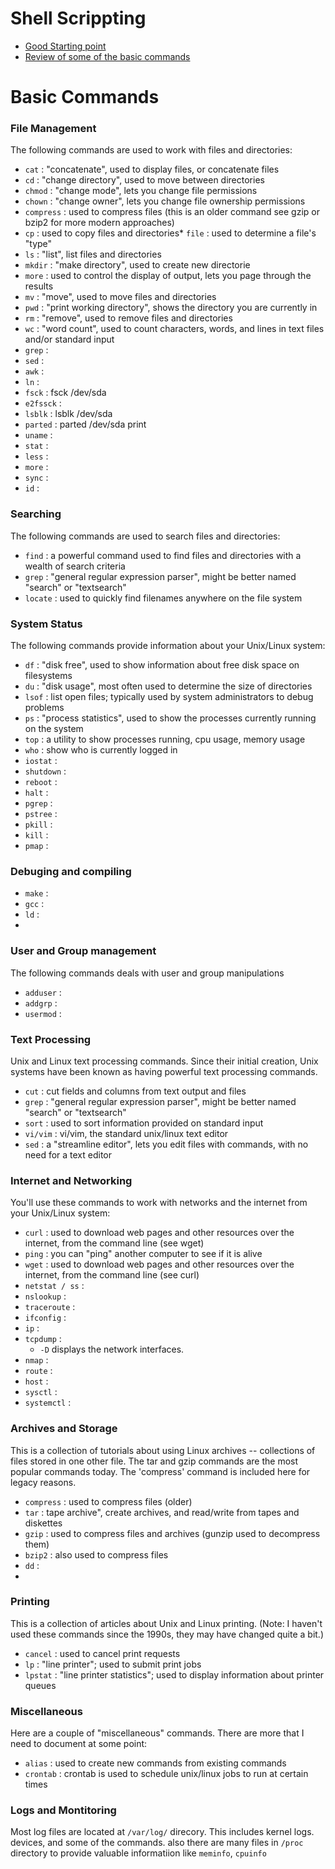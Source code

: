 # Shell Scrippting

* [Good Starting point](https://www.youtube.com/watch?v=uqHjc7hlqd0)
* [Review of some of the basic commands](https://www.youtube.com/watch?v=SwL1pzcru7I&list=PLI34jXby13kx401jRcNP4oDxM8Mo4Utcc)

#  Basic Commands
### File Management
The following commands are used to work with files and directories:

* `cat` : "concatenate", used to display files, or concatenate files
* `cd` : "change directory", used to move between directories
* `chmod` : "change mode", lets you change file permissions
* `chown` : "change owner", lets you change file ownership permissions
* `compress` : used to compress files (this is an older command see gzip or bzip2 for more modern approaches)
* `cp` : used to copy files and directories* `file` : used to determine a file's "type"
* `ls` : "list", list files and directories
* `mkdir` : "make directory", used to create new directorie
* `more` : used to control the display of output, lets you page through the results
* `mv` : "move", used to move files and directories
* `pwd` : "print working directory", shows the directory you are currently in
* `rm` : "remove", used to remove files and directories
* `wc` : "word count", used to count characters, words, and lines in text files and/or standard input
* `grep` :
* `sed` :
* `awk` :
* `ln` :
* `fsck` : fsck /dev/sda
* `e2fssck` :
* `lsblk` : lsblk /dev/sda
* `parted` : parted /dev/sda print
* `uname` :
* `stat` :
* `less` :
* `more` :
* `sync` :
* `id` :

### Searching
The following commands are used to search files and directories:

* `find` : a powerful command used to find files and directories with a wealth of search criteria
* `grep` : "general regular expression parser", might be better named "search" or "textsearch"
* `locate` : used to quickly find filenames anywhere on the file system

### System Status
The following commands provide information about your Unix/Linux system:

* `df` : "disk free", used to show information about free disk space on filesystems
* `du` : "disk usage", most often used to determine the size of directories
* `lsof` : list open files; typically used by system administrators to debug problems
* `ps` : "process statistics", used to show the processes currently running on the system
* `top` : a utility to show processes running, cpu usage, memory usage
* `who` : show who is currently logged in
* `iostat` :
* `shutdown` :
* `reboot` :
* `halt` :
* `pgrep` :
* `pstree` :
* `pkill` :
* `kill` :
* `pmap` :

### Debuging and compiling

* `make` :
* `gcc` :
* `ld` :
*
### User and Group management
The following commands deals with user and group manipulations

* `adduser` :
* `addgrp` :
* `usermod` :

### Text Processing
Unix and Linux text processing commands. Since their initial creation, Unix systems have been known as having powerful text processing commands.

* `cut` : cut fields and columns from text output and files
* `grep` : "general regular expression parser", might be better named "search" or "textsearch"
* `sort` : used to sort information provided on standard input
* `vi/vim` : vi/vim, the standard unix/linux text editor
* `sed` : a "streamline editor", lets you edit files with commands, with no need for a text editor

### Internet and Networking
You'll use these commands to work with networks and the internet from your Unix/Linux system:

* `curl` : used to download web pages and other resources over the internet, from the command line (see wget)
* `ping` : you can "ping" another computer to see if it is alive
* `wget` : used to download web pages and other resources over the internet, from the command line (see curl)
* `netstat / ss` :
* `nslookup` :
* `traceroute` :
* `ifconfig` :
* `ip` :
* `tcpdump` :
  - `-D` displays the network interfaces.
* `nmap` :
* `route` :
* `host` :
* `sysctl` :
* `systemctl` :



### Archives and Storage
This is a collection of tutorials about using Linux archives -- collections of files stored in one other file. The tar and gzip commands are the most popular commands today. The 'compress' command is included here for legacy reasons.

* `compress` : used to compress files (older)
* `tar` : tape archive", create archives, and read/write from tapes and diskettes
* `gzip` : used to compress files and archives (gunzip used to decompress them)
* `bzip2` : also used to compress files
* `dd` :
*
### Printing
This is a collection of articles about Unix and Linux printing. (Note: I haven't used these commands since the 1990s, they may have changed quite a bit.)

* `cancel` : used to cancel print requests
* `lp` : "line printer"; used to submit print jobs
* `lpstat` : "line printer statistics"; used to display information about printer queues

### Miscellaneous
Here are a couple of "miscellaneous" commands. There are more that I need to document at some point:

* `alias` : used to create new commands from existing commands
* `crontab` : crontab is used to schedule unix/linux jobs to run at certain times


### Logs and Montitoring
Most log files are located at `/var/log/` direcory. This includes kernel logs. devices, and some of the commands.
also there are many files in `/proc` directory to provide valuable informatiion like `meminfo`, `cpuinfo`
